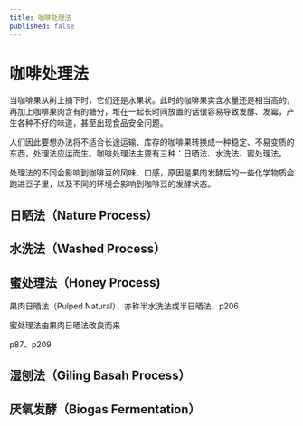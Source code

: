 ```yaml
---
title: 咖啡处理法
published: false
---
```


# 咖啡处理法

当咖啡果从树上摘下时，它们还是水果状。此时的咖啡果实含水量还是相当高的，再加上咖啡果肉含有的糖分，堆在一起长时间放置的话很容易导致发酵、发霉，产生各种不好的味道，甚至出现食品安全问题。

人们因此要想办法将不适合长途运输、库存的咖啡果转换成一种稳定、不易变质的东西，处理法应运而生。咖啡处理法主要有三种：日晒法、水洗法、蜜处理法。

处理法的不同会影响到咖啡豆的风味、口感，原因是果肉发酵后的一些化学物质会跑进豆子里，以及不同的环境会影响到咖啡豆的发酵状态。

## 日晒法（Nature Process）

## 水洗法（Washed Process）

## 蜜处理法（Honey Process)

果肉日晒法（Pulped Natural），亦称半水洗法或半日晒法，p206

蜜处理法由果肉日晒法改良而来

p87、p209

## 湿刨法（Giling Basah Process）

## 厌氧发酵（Biogas Fermentation）

